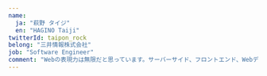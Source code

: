 ```yaml
---
name:
  ja: "萩野 タイジ"
  en: "HAGINO Taiji"
twitterId: taipon_rock
belong: "三井情報株式会社"
job: "Software Engineer"
comment: "Webの表現力は無限だと思っています。サーバーサイド、フロントエンド、Webデザインと、多種経験のある自分のナレッジを活かして業界を盛り上げていきたいと思います！"
---
```

